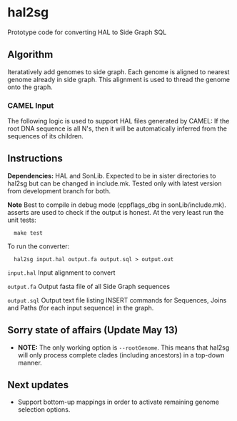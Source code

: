 # hal2sg
Prototype code for converting HAL to Side Graph SQL

## Algorithm

Iteratatively add genomes to side graph.  Each genome is aligned to nearest genome already in side graph.  This alignment is used to thread the genome onto the graph.

### CAMEL Input

The following logic is used to support HAL files generated by CAMEL:  If the root DNA sequence is all N's, then it will be automatically inferred from the sequences of its children. 

## Instructions

**Dependencies:**  HAL and SonLib.  Expected to be in sister directories to hal2sg but can be changed in include.mk.  Tested only with latest version from development branch for both. 

**Note** Best to compile in debug mode (cppflags_dbg in sonLib/include.mk).  asserts are used to check if the output is honest.  At the very least run the unit tests:

	  make test

To run the converter:

	  hal2sg input.hal output.fa output.sql > output.out

`input.hal` Input alignment to convert

`output.fa` Output fasta file of all Side Graph sequences

`output.sql` Output text file listing INSERT commands for Sequences, Joins and Paths (for each input sequence) in the graph.

## Sorry state of affairs (Update May 13)

* **NOTE:** The only working option is `--rootGenome`.  This means that hal2sg will only process complete clades (including ancestors) in a top-down manner. 

## Next updates

* Support bottom-up mappings in order to activate remaining genome selection options.  




